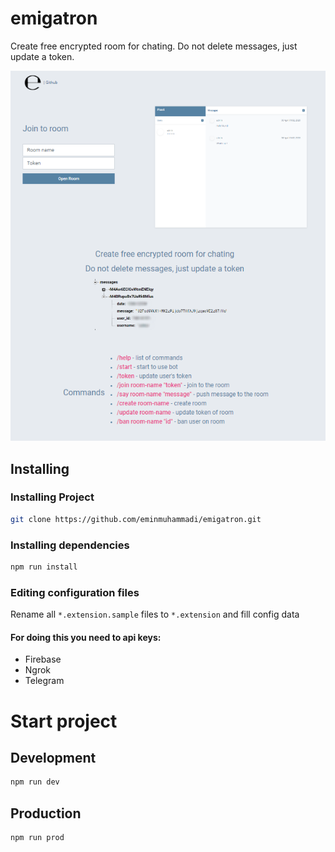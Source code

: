 # emigatron
Create free encrypted room for chating. Do not delete messages, just update a token.

![emigatron-landing](welcome.png)

## Installing
### Installing Project
```bash
git clone https://github.com/eminmuhammadi/emigatron.git
```
### Installing dependencies
```bash
npm run install
```

### Editing configuration files
Rename all ```*.extension.sample``` files to ```*.extension``` and fill config data

#### For doing this you need to api keys:
- Firebase 
- Ngrok
- Telegram

# Start project
## Development
```bash
npm run dev
```

## Production
```bash
npm run prod
```